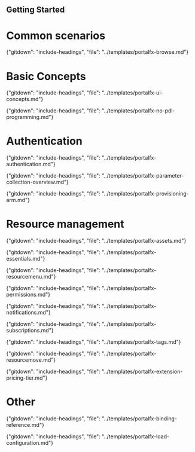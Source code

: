 
##  Getting Started

<!-- TODO:  Remove links to documents that are located in the master index or are otherwise known.  
In the meantime, some gitdown includes are commented out for npm run docs.
-->


# Common scenarios

  {"gitdown": "include-headings", "file": "../templates/portalfx-browse.md"}

  
# Basic Concepts  

  {"gitdown": "include-headings", "file": "../templates/portalfx-ui-concepts.md"}

  {"gitdown": "include-headings", "file": "../templates/portalfx-no-pdl-programming.md"}

# Authentication

  {"gitdown": "include-headings", "file": "../templates/portalfx-authentication.md"}

{"gitdown": "include-headings", "file": "../templates/portalfx-parameter-collection-overview.md"}

{"gitdown": "include-headings", "file": "../templates/portalfx-provisioning-arm.md"}

# Resource management

{"gitdown": "include-headings", "file": "../templates/portalfx-assets.md"}

{"gitdown": "include-headings", "file": "../templates/portalfx-essentials.md"}
  
{"gitdown": "include-headings", "file": "../templates/portalfx-resourcemenu.md"}

 {"gitdown": "include-headings", "file": "../templates/portalfx-permissions.md"}

 {"gitdown": "include-headings", "file": "../templates/portalfx-notifications.md"}

 {"gitdown": "include-headings", "file": "../templates/portalfx-subscriptions.md"}

 {"gitdown": "include-headings", "file": "../templates/portalfx-tags.md"}

 {"gitdown": "include-headings", "file": "../templates/portalfx-resourcemove.md"}

 {"gitdown": "include-headings", "file": "../templates/portalfx-extension-pricing-tier.md"}

# Other

<!--TODO: Determine which of these is stopping the GitHub include process -->

 {"gitdown": "include-headings", "file": "../templates/portalfx-binding-reference.md"}

 {"gitdown": "include-headings", "file": "../templates/portalfx-load-configuration.md"}
